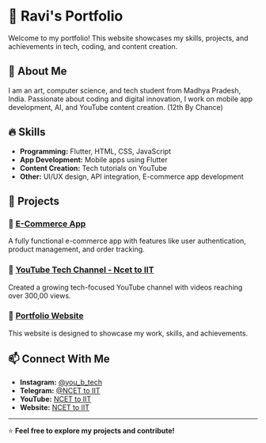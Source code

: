 # 🚀 Ravi's Portfolio

Welcome to my portfolio! This website showcases my skills, projects, and achievements in tech, coding, and content creation.  

## 🌟 About Me  
I am an art, computer science, and tech student from Madhya Pradesh, India. Passionate about coding and digital innovation, I work on mobile app development, AI, and YouTube content creation. (12th By Chance)

## 🔥 Skills  
- **Programming:** Flutter, HTML, CSS, JavaScript  
- **App Development:** Mobile apps using Flutter  
- **Content Creation:** Tech tutorials on YouTube  
- **Other:** UI/UX design, API integration, E-commerce app development  

## 📌 Projects  
### 🎯 [E-Commerce App](#)  
A fully functional e-commerce app with features like user authentication, product management, and order tracking.  

### 🎯 [YouTube Tech Channel - Ncet to IIT](youtube.com/@NcetToIIT)  
Created a growing tech-focused YouTube channel with videos reaching over 300,00 views.  

### 🎯 [Portfolio Website](#)  
This website is designed to showcase my work, skills, and achievements.  

## 📫 Connect With Me  
- **Instagram:** [@you_b_tech](https://instagram.com/you_b_tech)  
- **Telegram:** [@NCET to IIT](https://t.me/NCETtoIIT)  
- **YouTube:** [NCET to IIT](youtube.com/@NcetToIIT)  
- **Website:** [NCET to IIT](https://www.instagram.com/ncettoiit/?utm_source=qr&igsh=dGZhcTA3OWFqdWU4#)  

---

⭐ **Feel free to explore my projects and contribute!**
